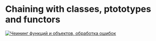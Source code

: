 # Chaining with classes, ptototypes and functors

[![Чеининг функций и объектов, обработка ошибок](https://img.youtube.com/vi/PfuEfIiLX34/0.jpg)](https://www.youtube.com/watch?v=PfuEfIiLX34)
